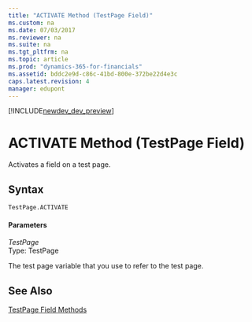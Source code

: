 ```yaml
---
title: "ACTIVATE Method (TestPage Field)"
ms.custom: na
ms.date: 07/03/2017
ms.reviewer: na
ms.suite: na
ms.tgt_pltfrm: na
ms.topic: article
ms.prod: "dynamics-365-for-financials"
ms.assetid: bddc2e9d-c86c-41bd-800e-372be22d4e3c
caps.latest.revision: 4
manager: edupont
---
```


[!INCLUDE[newdev_dev_preview](../includes/newdev_dev_preview.md)]

# ACTIVATE Method (TestPage Field)
Activates a field on a test page.  
  
## Syntax  
  
```  
TestPage.ACTIVATE  
```  
  
#### Parameters  
 *TestPage*  
 Type: TestPage  
  
 The test page variable that you use to refer to the test page.  
  
## See Also  
 [TestPage Field Methods](devenv-testpage-field-methods.md)